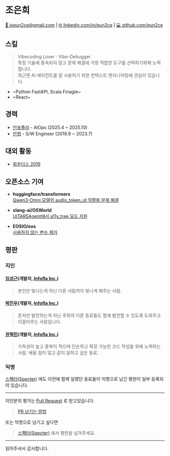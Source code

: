 # 조은희

[📧 joeun2ce@gmail.com](mailto:joeun2ce@gmail.com) | [🌐 linkedin.com/in/eun2ce](https://www.linkedin.com/in/eun2ce) | [💻 github.com/eun2ce](https://github.com/eun2ce)

## 스킬

> Vibecoding Lover · Vibe-Debugger  
> 특정 기술에 종속되지 않고 문제 해결에 가장 적합한 도구를 선택하기위해 노력합니다.  
> 최근엔 AI 에이전트를 잘 사용하기 위한 컨텍스트 엔지니어링에 관심이 있습니다.

- ~Python FastAPI, Scala Finagle~
- ~React~

## 경력

- [인포플라](https://www.infofla.com/) - AIOps (2025.4 ~ 2025.10)
- [안랩](https://www.ahnlab.com/) - S/W Engineer (2019.9 ~ 2023.7)

## 대외 활동

- [파운더스 2019](https://www.decenter.kr/NewsView/1VGLKLN4T2/GZ02)

## 오픈소스 기여

- **huggingface/transformers**  
  [Qwen3-Omni 모델의 audio_token_id 직렬화 문제 해결](https://github.com/huggingface/transformers/pull/41192)

- **xlang-ai/OSWorld**  
  [UITARSAgent에서 a11y_tree 모드 지원](https://github.com/xlang-ai/OSWorld/pull/346)

- **EOSIO/eos**  
  [사용하지 않는 변수 제거](https://github.com/EOSIO/eos/pull/6934)

## 평판

### 지인

#### [임성근](https://github.com/lim4349)(개발자, [Infofla Inc.](https://infofla.com/))
> 본인만 빛나는게 아닌 다른 사람까지 빛나게 해주는 사람.

#### [박진우](https://github.com/PJINU)(개발자, [Infofla Inc.](https://infofla.com/))
> 혼자만 발전하는게 아닌 주위의 다른 동료들도 함께 발전할 수 있도록 도와주고 이끌어주는 사람입니다.

#### [권혁민](https://github.com/kwon-hm)(개발자, [Infofla Inc.](https://infofla.com/))
> 가독성이 높고 중복이 적으며 단순하고 확장 가능한 코드 작성을 위해 노력하는 사람.
> 배울 점이 많고 같이 일하고 싶은 동료.

### 익명

[스펙터(Specter)](https://www.specter.co.kr/) 에도 이전에 함께 일했던 동료들이 익명으로 남긴 평판이 일부 등록되어 있습니다. 

---

지인분의 평가는 [Pull Request](https://github.com/eun2ce/RESUME/pulls) 로 받고있습니다.
> [PR 남기는 방법](https://eun2ce.github.io/posts/how-to-contribute-github/)

또는 익명으로 남기고 싶다면
> [스펙터(Specter)](https://www.specter.co.kr/) 에서 평판을 남겨주세요.

---

읽어주셔서 감사합니다.

<!--
## References
- https://github.com/JSpiner/RESUME
- https://github.com/eun2ce/RESUME
-->
